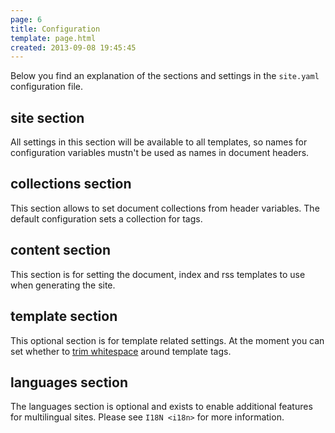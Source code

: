 ```yaml
---
page: 6
title: Configuration
template: page.html
created: 2013-09-08 19:45:45
---
```

Below you find an explanation of the sections and settings in the
`site.yaml` configuration file.

## site section

All settings in this section will be available to all templates, so
names for configuration variables mustn't be used as names in document
headers.

## collections section

This section allows to set document collections from header variables.
The default configuration sets a collection for tags.

## content section

This section is for setting the document, index and rss templates to use
when generating the site.

## template section

This optional section is for template related settings. At the moment
you can set whether to [trim
whitespace](http://jinja.pocoo.org/docs/dev/templates/#whitespace-control)
around template tags.

## languages section

The languages section is optional and exists to enable additional
features for multilingual sites. Please see `I18N <i18n>` for more
information.
